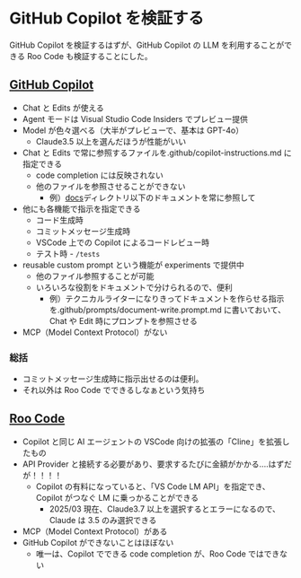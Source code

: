 # GitHub Copilot を検証する

GitHub Copilot を検証するはずが、GitHub Copilot の LLM を利用することができる Roo Code も検証することにした。

## [GitHub Copilot](https://marketplace.visualstudio.com/items?itemName=GitHub.copilot)

- Chat と Edits が使える
- Agent モードは Visual Studio Code Insiders でプレビュー提供
- Model が色々選べる（大半がプレビューで、基本は GPT-4o）
  - Claude3.5 以上を選んだほうが性能がいい
- Chat と Edits で常に参照するファイルを.github/copilot-instructions.md に指定できる
  - code completion には反映されない
  - 他のファイルを参照させることができない
    - 例）[docs](hogehoge)ディレクトリ以下のドキュメントを常に参照して
- 他にも各機能で指示を指定できる
  - コード生成時
  - コミットメッセージ生成時
  - VSCode 上での Copilot によるコードレビュー時
  - テスト時 - `/tests`
- reusable custom prompt という機能が experiments で提供中
  - 他のファイル参照することが可能
  - いろいろな役割をドキュメントで分けられるので、便利
    - 例）テクニカルライターになりきってドキュメントを作らせる指示を.github/prompts/document-write.prompt.md に書いておいて、Chat や Edit 時にプロンプトを参照させる
- MCP（Model Context Protocol）がない

### 総括

- コミットメッセージ生成時に指示出せるのは便利。
- それ以外は Roo Code でできるしなぁという気持ち

## [Roo Code](https://marketplace.visualstudio.com/items?itemName=RooVeterinaryInc.roo-cline)

- Copilot と同じ AI エージェントの VSCode 向けの拡張の「Cline」を拡張したもの
- API Provider と接続する必要があり、要求するたびに金額がかかる....はずだが！！！！
  - Copilot の有料になっていると、「VS Code LM API」を指定でき、Copilot がつなぐ LM に乗っかることができる
    - 2025/03 現在、Claude3.7 以上を選択するとエラーになるので、Claude は 3.5 のみ選択できる
- MCP（Model Context Protocol）がある
- GitHub Copilot ができないことはほぼない
  - 唯一は、Copilot でできる code completion が、Roo Code ではできない
